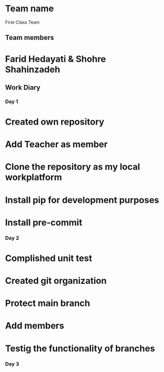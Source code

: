 # Team name

First-Class Team

## Team members
# Farid Hedayati & Shohre Shahinzadeh

## Work Diary

### Day 1
# Created own repository
# Add Teacher as member
# Clone the repository as my local workplatform
# Install pip for development purposes
# Install pre-commit

### Day 2
# Complished unit test
# Created git organization
# Protect main branch
# Add members
# Testig the functionality of branches


### Day 3
